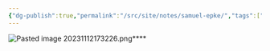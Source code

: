 ```yaml
---
{"dg-publish":true,"permalink":"/src/site/notes/samuel-epke/","tags":["judge","member"]}
---
```




![Pasted image 20231112173226.png](/img/user/Pasted%20image%2020231112173226.png)****